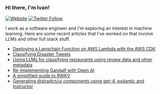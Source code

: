 ### Hi there, I'm Ivan!

[![Website](https://img.shields.io/website?label=ivanleo.com&style=for-the-badge&url=https%3A%2F%2Fivanleo.com)](https://ivanleo.com)
[![Twitter Follow](https://img.shields.io/twitter/follow/ivanleomk?color=1DA1F2&logo=twitter&style=for-the-badge)](https://twitter.com/intent/follow?screen_name=ivanleomk)

I work as a software engineer and I'm exploring an interest in machine learning. Here are some recent articles that I've worked on that involve LLMs and other full stack stuff.

- [Deploying a Langchain Function on AWS Lambda with the AWS CDK](https://www.ivanleo.com/blog/ci_cd_with_langchain_aws_lambda_using_docker_image)
- [Classifying Disaster Tweets](https://www.ivanleo.com/blog/classifying_disaster_tweets_on_kaggle)
- [Using LLMs for classifying restaurants using review data and other metadata](https://www.ivanleo.com/blog/crawling_your_saved_places_with_google_maps)
- [Re-Implementing Gandalf with Open AI](https://www.ivanleo.com/blog/reinventing_gandalf)
- [A simplified guide to RWKV](https://www.ivanleo.com/blog/a_guide_to_rwkv)
- [Generating @shadcn/ui components using gpt-4, pydantic and Instructor](https://www.ivanleo.com/blog/gpt_react)
